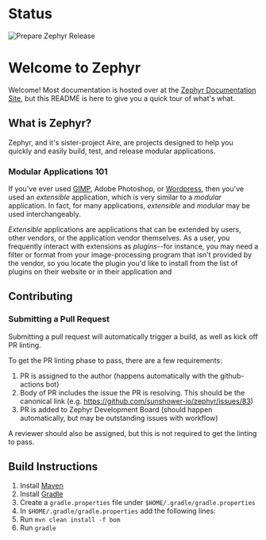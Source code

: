 # Status

![Prepare Zephyr Release](https://github.com/sunshower-io/zephyr/workflows/Prepare%20Zephyr%20Release/badge.svg)

# Welcome to Zephyr

Welcome!  Most documentation is hosted over at the
[Zephyr Documentation Site](https://zephyr-docs.sunshower.io),
but this README is here to give you a quick tour of what's what.

## What is Zephyr?

Zephyr, and it's sister-project Aire, are projects designed to help
you quickly and easily build, test, and release modular applications.


### Modular Applications 101

If you've ever used [GIMP](https://gimp.org), Adobe Photoshop,
or [Wordpress](https://wordpress.org), then you've used an *extensible*
application, which is very similar to a *modular* application.  In fact,
for many applications, *extensible* and *modular* may be used
interchangeably.

*Extensible* applications are applications that can be extended by users,
other vendors, or the application vendor themselves.  As a user,
you frequently interact with extensions as *plugins*--for instance, you
may need a filter or format from your image-processing program that isn't
provided by the vendor, so you locate the plugin you'd like to install
from the list of plugins on their website or in their application and




## Contributing

### Submitting a Pull Request
Submitting a pull request will automatically trigger a build, as well as kick off PR linting.

To get the PR linting phase to pass, there are a few requirements:
1. PR is assigned to the author (happens automatically with the github-actions bot)
1. Body of PR includes the issue the PR is resolving. This should be the canonical link (e.g. https://github.com/sunshower-io/zephyr/issues/83)
1. PR is added to Zephyr Development Board (should happen automatically, but may be outstanding issues with workflow)

A reviewer should also be assigned, but this is not required to get the linting to pass.

## Build Instructions

1.  Install [Maven](https://maven.apache.org/)
1.  Install [Gradle](https://gradle.org)
1.  Create a `gradle.properties` file under `$HOME/.gradle/gradle.properties`
1.  In `$HOME/.gradle/gradle.properties` add the following lines:
1.  Run `mvn clean install -f bom`
1.  Run `gradle`






<!--## Overview-->
<!--## User Interface-->
<!--## File System-->
<!--This is an overview of the Sunshower.io Kernel File System-->

<!--## Building-->

<!--To build Zephyr, install Maven 3+ and Gradle 5+ (we use 6).  Then run:-->

<!--`mvn clean install -f bom && gradle clean assemble build sA`--this will install all the dependencies and execute the tests -->

<!--### Structure-->
<!--The Kernel filesystem is structured as follows:-->

<!--$SUNSHOWER_HOME = /-->

<!--When a kernel module is installed, a new "directory" is created at:-->
<!--droplet://<droplet-group>/<droplet-name>/<droplet-version> -->
<!--where `<droplet-group>`, `<droplet-name>` and `<droplet-version>` correspond to the following `META-INF/MANIFEST.MF` -->
<!--entries of the installed assembly-->

<!--`version` (must be lower-case)-->
<!--`name` (lower-case)-->
<!--`group` (lower-case)-->


<!--#### ROOT-->
<!--the directory `droplet:///` corresponds to the root of the Sunshower.io file-system-->
<!--and may only be accessed by kernel modules. There are several notable files and directories-->
<!--in this filesystem:-->

<!--1. `kernel.idx`--an index of the installed plugins and kernel-modules, as well as information about location, digests, and state-->
<!--1. `modules/` a directory containing the list (symlinked) of installed modules-->
<!--1. `plugins/` a directory containing the list (symlinked) of installed plugins-->


<!--#### Module URI structure-->
<!--Given a module with `group=sunshower:artifact=stuff:version=1.0.0`, the module's structure-->
<!--can be located at `droplet:///sunshower/artifact/1.0.0`.  Everything within this URI corresponds to the physical directory structure-->
<!--of the assembly installed.   The Sunshower kernel creates several additional files at this scheme:-->

<!--1.  `plugin.idx`: `droplet:///sunshower/artifact/1.0.0/plugin.idx` -- this file contains kernel-specific information and must not be modified-->
<!--1.  `plugin.info`: `droplet:///sunshower/artifact/1.0.0/plugin.info` -- this file contains information about this plugin and its state-->
<!--1   `paths.idx` : `etc.` --this file contains kernel-specific information about the plugin-->

<!--#### Phases-->
<!--Some components in the Sunshower.io Kernel manage operations in phases, which allows for extensibility, -->
<!--traceability, and simplicity.-->

<!--For instance, consider the `DefaultModuleManager`.  A user or process provides an-->
<!--installation request, at which the following phases are executed:-->

<!--1. The ModuleDownloadPhase downloads the module to the Kernel temporary storage folder and dispatches the following events-->
<!--   1. DownloadStarted-->
<!--   1. DownloadProgressed-->
<!--   1. DownloadComplete-->
<!--2. The ModuleUnpackPhase   -->


<!--### Modules vs Plugins-->
<!--Modules and plugins share many similarities, but differ in important ways.  -->
<!--For instance, any kernel-module's classpath is visible to the kernel.-->
<!--Second, kernel-modules are loaded before any plugins are.-->



<!--#### Kernel Module Registry-->
<!--when a kernel module is installed, the kernel saves the entry to droplet://kernel/registry.modlist-->
<!--upon starting the kernel, modules are read from this list -->


<!--#### Kernel Module Lifecycle-->
<!--The kernel module lifecycle is designed so that kernel module functionality and classpaths become available-->
<!--at the very earliest opportunity.  The lifecycle is as follows:-->

<!--1. Kernel Start-->
<!--    1. Kernel Filesystem is created-->
<!--    1. `droplet://kernel/modules.list` is read, producing list of existing kernel modules-->
<!--    1. Kernel classloader is created as the combination of all kernel modules -->
<!--    1. Kernel loads all existing modules (initially none), sorted by `order`-->
<!--    1. Plugin set is loaded-->
<!--    -->
<!--#### modules.list-->
<!--The modules.list file contains the minimum amount of information required to load the kernel modules, and has the following format-->
<!--```-->
<!--<order>:<module-group>:<module-name>:<module-version>:[directory-list]-->
<!--```-->

<!--    -->
